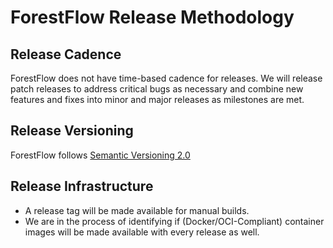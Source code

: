 # ForestFlow Release Methodology

## Release Cadence
ForestFlow does not have time-based cadence for releases. We will release patch releases to address critical bugs as
 necessary and combine new features and fixes into minor and major releases as milestones are met.

## Release Versioning
ForestFlow follows [Semantic Versioning 2.0](https://semver.org/#semantic-versioning-200)

## Release Infrastructure
 - A release tag will be made available for manual builds.
 - We are in the process of identifying if (Docker/OCI-Compliant) container images will be made available 
 with every release as well.